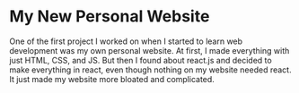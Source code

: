 # My New Personal Website

One of the first project I worked on when I started to learn web development
was my own personal website. At first, I made everything with just HTML, CSS, and
JS. But then I found about react.js and decided to make everything in react,
even though nothing on my website needed react. It just made my website more
bloated and complicated.
